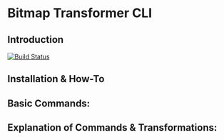 # Bitmap Transformer CLI
## Introduction
[![Build Status](https://travis-ci.org/ashtonkellis/04-bitmap-transformer.svg?branch=master)](https://travis-ci.org/ashtonkellis/04-bitmap-transformer)

## Installation & How-To

## Basic Commands:

## Explanation of Commands & Transformations: